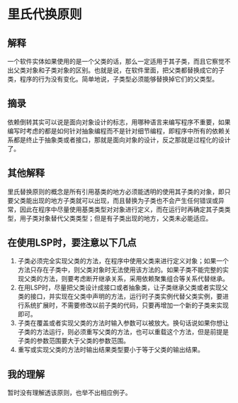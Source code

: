 # 里氏代换原则

## 解释

一个软件实体如果使用的是一个父类的话，那么一定适用于其子类，而且它察觉不出父类对象和子类对象的区别。也就是说，在软件里面，把父类都替换成它的子类，程序的行为没有变化。简单地说，子类型必须能够替换掉它们的父类型。

## 摘录

依赖倒转其实可以说是面向对象设计的标志，用哪种语言来编写程序不重要，如果编写时考虑的都是如何针对抽象编程而不是针对细节编程，即程序中所有的依赖关系都是终止于抽象类或者接口，那就是面向对象的设计，反之那就是过程化的设计了。

## 其他解释

里氏替换原则的概念是所有引用基类的地方必须能透明的使用其子类的对象，即只要父类能出现的地方子类就可以出现，而且替换为子类也不会产生任何错误或异常，因此在程序中尽量使用基类类型对对象进行定义，而在运行时再确定其子类类型，用子类对象替代父类类型；但是有子类出现的地方，父类未必能适应。

## 在使用LSP时，要注意以下几点

1. 子类必须完全实现父类的方法，在程序中使用父类来进行定义对象；如果一个方法只存在子类中，则父类对象时无法使用该方法的。如果子类不能完整的实现父类的方法，则要考虑断开继承关系，采用依赖聚集组合等关系代替继承。
2. 在用LSP时，尽量把父类设计成接口或者抽象类，让子类继承父类或者实现父类的接口，并实现在父类中声明的方法，运行时子类实例代替父类实例，要进行系统扩展时，不需要修改以前子类的代码，只要再增加一个新的子类来实现即可。
3. 子类在覆盖或者实现父类的方法时输入参数可以被放大。换句话说如果你想让子类的方法运行，则必须重写父类的方法，也可以重载这个方法，但是前提是子类的参数范围要大于父类的参数范围。
4. 重写或实现父类的方法时输出结果类型要小于等于父类的输出结果。

## 我的理解

暂时没有理解透该原则，也举不出相应例子。
